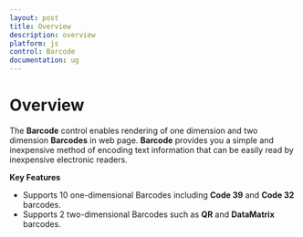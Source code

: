 ```yaml
---
layout: post
title: Overview
description: overview
platform: js
control: Barcode
documentation: ug
---
```


# Overview

The **Barcode** control enables rendering of one dimension and two dimension **Barcodes** in web page. **Barcode** provides you a simple and inexpensive method of encoding text information that can be easily read by inexpensive electronic readers.

**Key Features**

* Supports 10 one-dimensional Barcodes including **Code 39** and **Code 32** barcodes.
* Supports 2 two-dimensional Barcodes such as **QR** and **DataMatrix** barcodes.